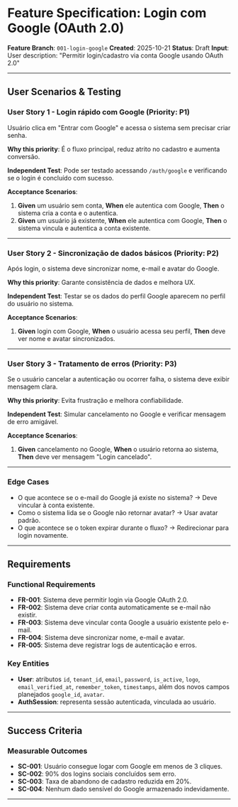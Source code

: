 # Feature Specification: Login com Google (OAuth 2.0)

**Feature Branch**: `001-login-google`
**Created**: 2025-10-21
**Status**: Draft
**Input**: User description: "Permitir login/cadastro via conta Google usando OAuth 2.0"

---

## User Scenarios & Testing

### User Story 1 - Login rápido com Google (Priority: P1)

Usuário clica em "Entrar com Google" e acessa o sistema sem precisar criar senha.

**Why this priority**: É o fluxo principal, reduz atrito no cadastro e aumenta conversão.

**Independent Test**: Pode ser testado acessando `/auth/google` e verificando se o login é concluído com sucesso.

**Acceptance Scenarios**:

1. **Given** um usuário sem conta, **When** ele autentica com Google, **Then** o sistema cria a conta e o autentica.
2. **Given** um usuário já existente, **When** ele autentica com Google, **Then** o sistema vincula e autentica a conta existente.

---

### User Story 2 - Sincronização de dados básicos (Priority: P2)

Após login, o sistema deve sincronizar nome, e-mail e avatar do Google.

**Why this priority**: Garante consistência de dados e melhora UX.

**Independent Test**: Testar se os dados do perfil Google aparecem no perfil do usuário no sistema.

**Acceptance Scenarios**:

1. **Given** login com Google, **When** o usuário acessa seu perfil, **Then** deve ver nome e avatar sincronizados.

---

### User Story 3 - Tratamento de erros (Priority: P3)

Se o usuário cancelar a autenticação ou ocorrer falha, o sistema deve exibir mensagem clara.

**Why this priority**: Evita frustração e melhora confiabilidade.

**Independent Test**: Simular cancelamento no Google e verificar mensagem de erro amigável.

**Acceptance Scenarios**:

1. **Given** cancelamento no Google, **When** o usuário retorna ao sistema, **Then** deve ver mensagem "Login cancelado".

---

### Edge Cases

-  O que acontece se o e-mail do Google já existe no sistema? → Deve vincular à conta existente.
-  Como o sistema lida se o Google não retornar avatar? → Usar avatar padrão.
-  O que acontece se o token expirar durante o fluxo? → Redirecionar para login novamente.

---

## Requirements

### Functional Requirements

-  **FR-001**: Sistema deve permitir login via Google OAuth 2.0.
-  **FR-002**: Sistema deve criar conta automaticamente se e-mail não existir.
-  **FR-003**: Sistema deve vincular conta Google a usuário existente pelo e-mail.
-  **FR-004**: Sistema deve sincronizar nome, e-mail e avatar.
-  **FR-005**: Sistema deve registrar logs de autenticação e erros.

### Key Entities

-  **User**: atributos `id`, `tenant_id`, `email`, `password`, `is_active`, `logo`, `email_verified_at`, `remember_token`, `timestamps`, além dos novos campos planejados `google_id`, `avatar`.
-  **AuthSession**: representa sessão autenticada, vinculada ao usuário.

---

## Success Criteria

### Measurable Outcomes

-  **SC-001**: Usuário consegue logar com Google em menos de 3 cliques.
-  **SC-002**: 90% dos logins sociais concluídos sem erro.
-  **SC-003**: Taxa de abandono de cadastro reduzida em 20%.
-  **SC-004**: Nenhum dado sensível do Google armazenado indevidamente.

---
